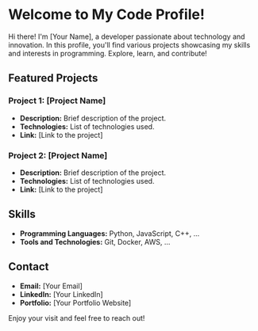 # Welcome to My Code Profile!

Hi there! I'm [Your Name], a developer passionate about technology and innovation. In this profile, you'll find various projects showcasing my skills and interests in programming. Explore, learn, and contribute!

## Featured Projects

### Project 1: [Project Name]
- **Description:** Brief description of the project.
- **Technologies:** List of technologies used.
- **Link:** [Link to the project]

### Project 2: [Project Name]
- **Description:** Brief description of the project.
- **Technologies:** List of technologies used.
- **Link:** [Link to the project]

## Skills

- **Programming Languages:** Python, JavaScript, C++, ...
- **Tools and Technologies:** Git, Docker, AWS, ...

## Contact

- **Email:** [Your Email]
- **LinkedIn:** [Your LinkedIn]
- **Portfolio:** [Your Portfolio Website]

Enjoy your visit and feel free to reach out!
